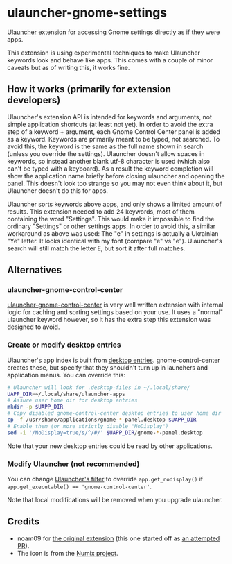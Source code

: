 # ulauncher-gnome-settings

[Ulauncher](https://ulauncher.io) extension for accessing Gnome settings directly as if they were apps.

This extension is using experimental techniques to make Ulauncher keywords look and behave like apps. This comes with a couple of minor caveats but as of writing this, it works fine.

## How it works (primarily for extension developers)

Ulauncher's extension API is intended for keywords and arguments, not simple application shortcuts (at least not yet). In order to avoid the extra step of a keyword + argument, each Gnome Control Center panel is added as a keyword. Keywords are primarily meant to be typed, not searched. To avoid this, the keyword is the same as the full name shown in search (unless you override the settings). Ulauncher doesn't allow spaces in keywords, so instead another blank utf-8 character is used (which also can't be typed with a keyboard). As a result the keyword completion will show the application name briefly before closing ulauncher and opening the panel. This doesn't look too strange so you may not even think about it, but Ulauncher doesn't do this for apps.

Ulauncher sorts keywords above apps, and only shows a limited amount of results. This extension needed to add 24 keywords, most of them containing the word "Settings". This would make it impossible to find the ordinary "Settings" or other settings apps. In order to avoid this, a similar workaround as above was used: The "e" in settings is actually a Ukrainian "Ye" letter. It looks identical with my font (compare "e" vs "е"). Ulauncher's search will still match the letter E, but sort it after full matches.

## Alternatives

### ulauncher-gnome-control-center
[ulauncher-gnome-control-center](https://github.com/noam09/ulauncher-gnome-control-center) is very well written extension with internal logic for caching and sorting settings based on your use. It uses a "normal" ulauncher keyword however, so it has the extra step this extension was designed to avoid.

### Create or modify desktop entries
Ulauncher's app index is built from [desktop entries](https://specifications.freedesktop.org/desktop-entry-spec/desktop-entry-spec-latest.html).
gnome-control-center creates these, but specify that they shouldn't turn up in launchers and application menus. You can override this:

```sh
# Ulauncher will look for .desktop-files in ~/.local/share/
UAPP_DIR=~/.local/share/ulauncher-apps
# Assure user home dir for desktop entries
mkdir -p $UAPP_DIR
# Copy disabled gnome-control-center desktop entries to user home dir
cp -f /usr/share/applications/gnome-*-panel.desktop $UAPP_DIR
# Enable them (or more strictly disable "NoDisplay")
sed -i '/NoDisplay=true/s/^/#/' $UAPP_DIR/gnome-*-panel.desktop
```

Note that your new desktop entries could be read by other applications.

### Modify Ulauncher (not recommended)
You can change [Ulauncher's filter](https://github.com/Ulauncher/Ulauncher/blob/3c39799b119abf485fba07f8c80b4f79526e5fca/ulauncher/util/desktop/reader.py#L40) to override `app.get_nodisplay()` if `app.get_executable() == 'gnome-control-center'`.

Note that local modifications will be removed when you upgrade ulauncher.

## Credits
* noam09 for [the original extension](https://github.com/noam09/ulauncher-gnome-control-center) (this one started off as [an attempted PR](https://github.com/noam09/ulauncher-gnome-control-center/issues/2)).
* The icon is from the [Numix project](https://github.com/numixproject).
